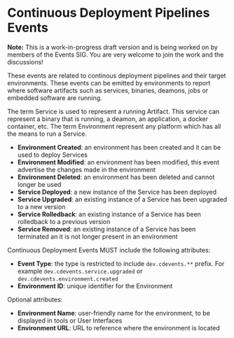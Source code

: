 # Continuous Deployment Pipelines Events 

__Note:__ This is a work-in-progress draft version and is being worked on by members of the Events SIG. You are very welcome to join the work and the discussions!

These events are related to continous deployment pipelines and their target environments. 
These events can be emitted by environments to report where software artifacts such as services, binaries, deamons, jobs or embedded software are running. 

The term Service is used to represent a running Artifact. This service can represent a binary that is running, a deamon, an application, a docker container, etc.
The term Environment represent any platform which has all the means to run a Service. 

- **Environment Created**: an environment has been created and it can be used to deploy Services
- **Environment Modified**: an environment has been modified, this event advertise the changes made in the environment
- **Environment Deleted**: an environment has been deleted and cannot longer be used
- **Service Deployed**: a new instance of the Service has been deployed
- **Service Upgraded**: an existing instance of a Service has been upgraded to a new version
- **Service Rolledback**: an existing instance of a Service has been rolledback to a previous version
- **Service Removed**: an existing instance of a Service has been terminated an it is not longer present in an environment

Continuous Deployment Events MUST include the following attributes:
- **Event Type**: the type is restricted to include `dev.cdevents.**` prefix. For example `dev.cdevents.service.upgraded` or `dev.cdevents.environment.created`
- **Environment ID**: unique identifier for the Environment


Optional attributes: 

- **Environment Name**: user-friendly name for the environment, to be displayed in tools or User Interfaces
- **Environment URL**: URL to reference where the environment is located
